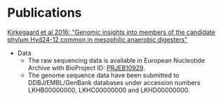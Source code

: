 # Publications

[Kirkegaard et al 2016: "Genomic insights into members of the candidate phylum Hyd24-12 common in mesophilic anaerobic digesters"](https://doi.org/10.1038/ismej.2016.43)
* Data
  * The raw sequencing data is available in European Nucleotide Archive with BioProject ID: [PRJEB10929](http://www.ncbi.nlm.nih.gov/bioproject/?term=PRJEB10929).
  * The genome sequence data have been submitted to DDBJ/EMBL/GenBank databases under accession numbers LKHB00000000, LKHC00000000 and LKHD00000000.
